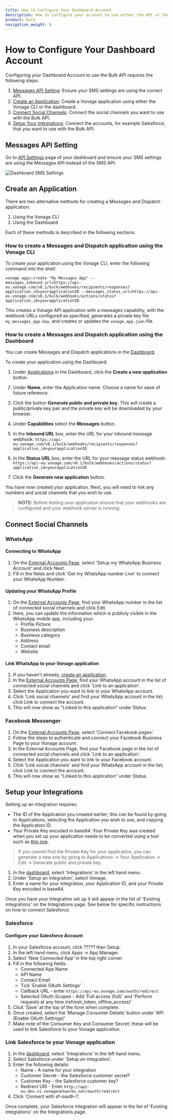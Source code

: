 ```yaml
---
title: How to Configure Your Dashboard Account
description: How to configure your account to use either the API or the Dashboard UI
product: bulk
navigation_weight: 0
---
```


# How to Configure Your Dashboard Account

Configuring your Dashboard Account to use the Bulk API requires the following steps:

1. [Messages API Setting](#messages-api-setting): Ensure your SMS settings are using the correct API.
2. [Create an Application](#create-an-application): Create a Vonage application using either the Vonage CLI or the dashboard.
3. [Connect Social Channels](#connect-social-channels): Connect the social channels you want to use with the Bulk API.
4. [Setup Your Integrations](#setup-your-integrations): Connect the accounts, for example Salesforce, that you want to use with the Bulk API.

## Messages API Setting

Go to [API Settings](https://dashboard.nexmo.com/settings) page of your dashboard and ensure your SMS settings are using the Messages API instead of the SMS API:

![Dashboard SMS Settings](/images/dashboard-sms-settings.png)

## Create an Application

There are two alternative methods for creating a Messages and Dispatch application:

1. Using the Vonage CLI
2. Using the Dashboard

Each of these methods is described in the following sections.

### How to create a Messages and Dispatch application using the Vonage CLI

To create your application using the Vonage CLI, enter the following command into the shell:

``` shell
vonage apps:create "My Messages App" --messages_inbound_url=https://api-eu.vonage.com/v0.1/bulk/webhooks/recipients/responses?application_id=yourapplicationID --messages_status_url=https://api-eu.vonage.com/v0.1/bulk/webhooks/actions/status?application_id=yourapplicationID
```

This creates a Vonage API application with a messages capability, with the webhook URLs configured as specified, generates a private key file `my_messages_app.key`, and creates or updates the `vonage_app.json` file.

### How to create a Messages and Dispatch application using the Dashboard

You can create Messages and Dispatch applications in the [Dashboard](https://dashboard.nexmo.com/applications).

To create your application using the Dashboard:

1. Under [Applications](https://dashboard.nexmo.com/applications) in the Dashboard, click the **Create a new application** button.

2. Under **Name**, enter the Application name. Choose a name for ease of future reference.

3. Click the button **Generate public and private key**. This will create a public/private key pair and the private key will be downloaded by your browser.

4. Under **Capabilities** select the **Messages** button.

5. In the **Inbound URL** box, enter the URL for your inbound message webhook: ``https://api-eu.vonage.com/v0.1/bulk/webhooks/recipients/responses?application_id=yourapplicationID``

6. In the **Status URL** box, enter the URL for your message status webhook: ``https://api-eu.vonage.com/v0.1/bulk/webhooks/actions/status?application_id=yourapplicationID``

7. Click the **Generate new application** button.

You have now created your application. Next, you will need to link any numbers and social channels that you wish to use.

> **NOTE:** Before testing your application ensure that your webhooks are configured and your webhook server is running.

## Connect Social Channels

### WhatsApp

#### Connecting to WhatsApp

1. On the [External Accounts Page](https://dashboard.nexmo.com/messages/social-channels), select 'Setup my WhatsApp Business Account' and click Next.
2. Fill in the fields and click 'Get my WhatsApp number Live' to connect your WhatsApp Number.

#### Updating your WhatsApp Profile

1. On the [External Accounts Page](https://dashboard.nexmo.com/messages/social-channels), find your WhatsApp number in the list of connected social channels and click Edit.
2. Here, you can update the information which is publicly visible in the WhatsApp mobile app, including your:
    * Profile Picture
    * Business description
    * Business category
    * Address
    * Contact email
    * Website

#### Link WhatsApp to your Vonage application

1. If you haven't already, [create an application](#create-an-application).
2. In the [External Accounts Page](https://dashboard.nexmo.com/messages/social-channels), find your WhatsApp account in the list of connected social channels and click 'Link to an application'.
3. Select the Application you want to link to your WhatsApp account.
4. Click 'Link social channels' and find your WhatsApp account in the list; click Link to connect the account.
5. This will now show as "Linked to this application" under Status.

### Facebook Messenger

1. On the [External Accounts Page](https://dashboard.nexmo.com/messages/social-channels), select 'Connect Facebook pages'.
2. Follow the steps to authenticate and connect your Facebook Business Page to your Vonage account.
3. In the External Accounts Page, find your Facebook page in the list of connected social channels and click 'Link to an application'.
4. Select the Application you want to link to your Facebook account.
5. Click 'Link social channels' and find your WhatsApp account in the list; click Link to connect the account.
6. This will now show as "Linked to this application" under Status.

## Setup your Integrations

Setting up an integration requires:

* The ID of the Application you created earlier; this can be found by going to Applications, selecting the Application you wish to use, and copying the Application ID.
* Your Private Key encoded in base64. Your Private Key was created when you set up your application needs to be converted using a tool such as [this one](https://www.base64encode.org/).

> If you cannot find the Private Key for your application, you can generate a new one by going to Applications -> Your Application -> Edit -> Generate public and private key.

1. In the [dashboard](https://dashboard.nexmo.com), select 'Integrations' in the left hand menu.
2. Under 'Setup an integration', select Vonage.
3. Enter a name for your integration, your Application ID, and your Private Key encoded in base64.

Once you have your Integration set up it will appear in the list of 'Existing integrations' on the Integrations page. See below for specific instructions on how to connect Salesforce.

### Salesforce

#### Configure your Salesforce Account

1. In your Salesforce account, click ????? then Setup.
2. In the left hand menu, click Apps -> App Manager.
3. Select 'New Connected App' in the top right corner.
4. Fill in the following fields:
    * Connected App Name
    * API Name
    * Contact Email
    * Tick 'Enable OAuth Settings'
    * Callback URL - enter `https://api-eu.vonage.com/oauth/redirect`
    * Selected OAuth Scopes - Add 'Full access (full)' and 'Perform requests at any time (refresh_token, offline_access)'
5. Click 'Save' at the top of the form when complete.
6. Once created, select the 'Manage Consumer Details' button under 'API (Enable OAuth Settings)'
7. Make note of the Consumer Key and Consumer Secret; these will be used to link Salesforce to your Vonage application.

### Link Salesforce to your Vonage application

1. In the [dashboard](https://dashboard.nexmo.com), select 'Integrations' in the left hand menu.
2. Select Salesforce under 'Setup an integration'.
3. Enter the following details:
    * Name - A name for your integration
    * Customer Secret - the Salesforce customer secret?
    * Customer Key - the Salesforce customer key?
    * Redirect URI - Enter `http://api-eu.dev.v1.vonagenetworks.net/oauth/redirect`
4. Click 'Connect with sf-oauth-1'.

Once complete, your Salesforce integration will appear in the list of 'Existing integrations' on the Integrations page.
